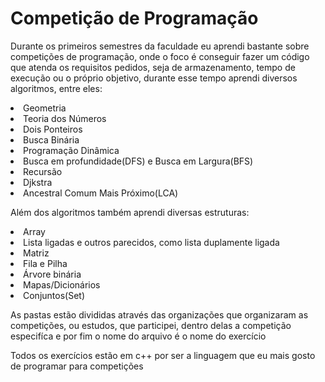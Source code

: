 <h1>Competição de Programação</h1>
<p>Durante os primeiros semestres da faculdade eu aprendi bastante sobre competições de programação, onde o foco é conseguir fazer um código que atenda os requisitos pedidos, seja de armazenamento, tempo de execução ou o próprio objetivo, durante esse tempo aprendi diversos algoritmos, entre eles:</p>
<li>Geometria</li>
<li>Teoria dos Números</li>
<li>Dois Ponteiros</li>
<li>Busca Binária</li>
<li>Programação Dinâmica</li>
<li>Busca em profundidade(DFS) e Busca em Largura(BFS)</li>
<li>Recursão</li>
<li>Djkstra</li>
<li>Ancestral Comum Mais Próximo(LCA)</li>
<p>Além dos algoritmos também aprendi diversas estruturas:</p>
<li>Array</li>
<li>Lista ligadas e outros parecidos, como lista duplamente ligada</li>
<li>Matriz</li>
<li>Fila e Pilha</li>
<li>Árvore binária</li>
<li>Mapas/Dicionários</li>
<li>Conjuntos(Set)</li>
<p>As pastas estão divididas através das organizações que organizaram as competições, ou estudos, que participei, dentro delas a competição especifíca e por fim o nome do arquivo é o nome do exercício</p>
<p>Todos os exercícios estão em c++ por ser a linguagem que eu mais gosto de programar para competições</p>
